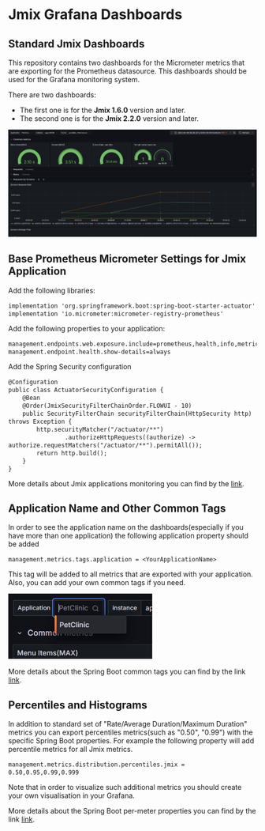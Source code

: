 <h1>Jmix Grafana Dashboards</h1>
<h2>Standard Jmix Dashboards</h2>

This repository contains two dashboards for the Micrometer metrics that are exporting for the Prometheus datasource.
This dashboards should be used for the Grafana monitoring system.

There are two dashboards:
<ul>
    <li>The first one is for the <b>Jmix 1.6.0</b> version and later.</li>
    <li>The second one is for the <b>Jmix 2.2.0</b> version and later.</li>
</ul>
<img src="images/jmix_dashboard.png" alt="Jmix Dashboard"/>

<h2>Base Prometheus Micrometer Settings for Jmix Application</h2>

Add the following libraries:
```
implementation 'org.springframework.boot:spring-boot-starter-actuator'
implementation 'io.micrometer:micrometer-registry-prometheus'
```
Add the following properties to your application:
```
management.endpoints.web.exposure.include=prometheus,health,info,metrics
management.endpoint.health.show-details=always
```
Add the Spring Security configuration

```
@Configuration
public class ActuatorSecurityConfiguration {
    @Bean
    @Order(JmixSecurityFilterChainOrder.FLOWUI - 10)
    public SecurityFilterChain securityFilterChain(HttpSecurity http) throws Exception {
        http.securityMatcher("/actuator/**")
                .authorizeHttpRequests((authorize) -> authorize.requestMatchers("/actuator/**").permitAll());
        return http.build();
    }
}
```

More details about Jmix applications monitoring you can find by the <a href="https://habr.com/ru/companies/haulmont/articles/825402/">link</a>. 

<h2>Application Name and Other Common Tags</h2>
In order to see the application name on the dashboards(especially if you have more than one application) the following application property should be added

```
management.metrics.tags.application = <YourApplicationName>
```
This tag will be added to all metrics that are exported with your application. Also, you can add your own common tags if you need.

<img src="images/applications_list.png" alt="Applications list"/>

More details about the Spring Boot common tags you can find by the link <a href="https://docs.spring.io/spring-boot/reference/actuator/metrics.html#actuator.metrics.customizing.common-tags">link</a>.

<h2>Percentiles and Histograms</h2>

In addition to standard set of "Rate/Average Duration/Maximum Duration" metrics you can export percentiles metrics(such as "0.50", "0.99") with the specific Spring Boot properties.
For example the following property will add percentile metrics for all Jmix metrics.

```
management.metrics.distribution.percentiles.jmix = 0.50,0.95,0.99,0.999
```
Note that in order to visualize such additional metrics you should create your own visualisation in your Grafana.

More details about the Spring Boot per-meter properties you can find by the link <a href="https://docs.spring.io/spring-boot/reference/actuator/metrics.html#actuator.metrics.customizing.per-meter-properties">link</a>. 




